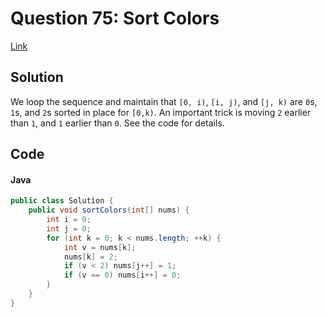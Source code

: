 # Question 75: Sort Colors
[Link](https://leetcode.com/problems/sort-colors)

## Solution
We loop the sequence and maintain that `[0, i)`, `[i, j)`, and `[j, k)` are `0`s, `1`s, and `2`s sorted in place for `[0,k)`.
An important trick is moving `2` earlier than `1`, and `1` earlier than `0`.
See the code for details.

## Code
#### Java
```java
public class Solution {
    public void sortColors(int[] nums) {
        int i = 0;
        int j = 0;
        for (int k = 0; k < nums.length; ++k) {
            int v = nums[k];
            nums[k] = 2;
            if (v < 2) nums[j++] = 1;
            if (v == 0) nums[i++] = 0;
        }
    }
}
```
